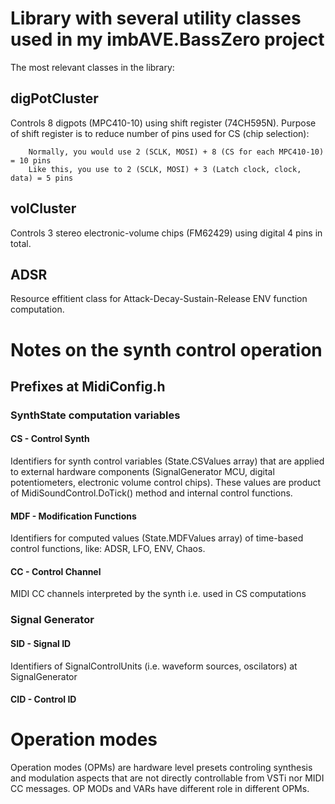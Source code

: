 # Library with several utility classes used in my imbAVE.BassZero project

The most relevant classes in the library:

## digPotCluster
Controls 8 digpots (MPC410-10) using shift register (74CH595N). 
Purpose of shift register is to reduce number of pins used for CS (chip selection):

		Normally, you would use 2 (SCLK, MOSI) + 8 (CS for each MPC410-10) = 10 pins
		Like this, you use to 2 (SCLK, MOSI) + 3 (Latch clock, clock, data) = 5 pins


## volCluster
Controls 3 stereo electronic-volume chips (FM62429) using digital 4 pins in total.

## ADSR
Resource effitient class for Attack-Decay-Sustain-Release ENV function computation.


# Notes on the synth control operation

## Prefixes at **MidiConfig.h** 

### SynthState computation variables 

#### CS - Control Synth
Identifiers for synth control variables (State.CSValues array) that are applied to external hardware components (SignalGenerator MCU, digital potentiometers, electronic volume control chips). These values are product of MidiSoundControl.DoTick() method and internal control functions.


#### MDF - Modification Functions
Identifiers for computed values (State.MDFValues array) of time-based control functions, like: ADSR, LFO, ENV, Chaos. 
	
#### CC - Control Channel
MIDI CC channels interpreted by the synth i.e. used in CS computations

### Signal Generator 

#### SID - Signal ID
Identifiers of SignalControlUnits (i.e. waveform sources, oscilators) at SignalGenerator

#### CID - Control ID



# Operation modes

Operation modes (OPMs) are hardware level presets controling synthesis and modulation aspects that are not directly controllable from VSTi nor MIDI CC messages. OP MODs and VARs have different role in different OPMs. 


